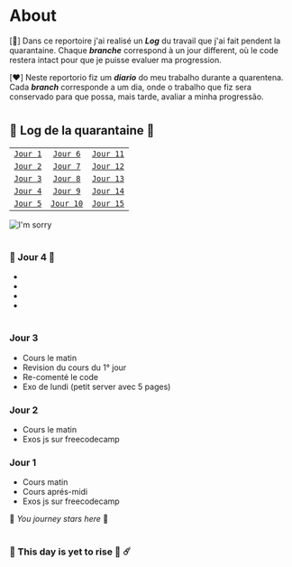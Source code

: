 # About

[💙]
Dans ce reportoire j'ai realisé un **_Log_** du travail que j'ai fait pendent la quarantaine. Chaque **_branche_** correspond à un jour different, où le code restera intact pour que je puisse evaluer ma progression. 



[❤️]
Neste reportorio fiz um **_diario_** do meu trabalho durante a quarentena.
Cada **_branch_** corresponde a um dia, onde o trabalho que fiz sera conservado para que possa, mais tarde, avaliar a minha progressão. 

#

## 🦠 Log de la quarantaine 🦠

|   |   |   |
|---|:-:|---|
| [`Jour 1`](#jour-1)   | [`Jour 6`](#city_sunrise-this-day-is-yet-to-rise-stars-%EF%B8%8F)   | [`Jour 11`](#city_sunrise-this-day-is-yet-to-rise-stars-%EF%B8%8F)  |
| [`Jour 2`](#jour-2)  | [`Jour 7`](#city_sunrise-this-day-is-yet-to-rise-stars-%EF%B8%8F)   | [`Jour 12`](#city_sunrise-this-day-is-yet-to-rise-stars-%EF%B8%8F)  |
| [`Jour 3`](#jour-3)   | [`Jour 8`](#city_sunrise-this-day-is-yet-to-rise-stars-%EF%B8%8F)   | [`Jour 13`](#city_sunrise-this-day-is-yet-to-rise-stars-%EF%B8%8F)  |
| [`Jour 4`](#-jour-4-)  | [`Jour 9`](#city_sunrise-this-day-is-yet-to-rise-stars-%EF%B8%8F)   | [`Jour 14`](#city_sunrise-this-day-is-yet-to-rise-stars-%EF%B8%8F)  |
| [`Jour 5`](#city_sunrise-this-day-is-yet-to-rise-stars-%EF%B8%8F)  | [`Jour 10`](#city_sunrise-this-day-is-yet-to-rise-stars-%EF%B8%8F)  | [`Jour 15`](#city_sunrise-this-day-is-yet-to-rise-stars-%EF%B8%8F)  |


![I'm sorry](https://wompampsupport.azureedge.net/fetchimage?siteId=7575&v=2&jpgQuality=100&width=700&url=https%3A%2F%2Fi.kym-cdn.com%2Fentries%2Ficons%2Ffacebook%2F000%2F028%2F021%2Fwork.jpg)

#

### 📍 Jour 4 📍
-
-
-
-

#

###  Jour 3
- Cours le matin
- Revision du cours du 1° jour
- Re-comenté le code
- Exo de lundi (petit server avec 5 pages)

### Jour 2
- Cours le matin
- Exos js sur freecodecamp


### Jour 1
- Cours matin
- Cours aprés-midi
- Exos js sur freecodecamp


:checkered_flag: *You journey stars here* :checkered_flag:

#

### :city_sunrise: This day is yet to rise :stars: ☄️

#